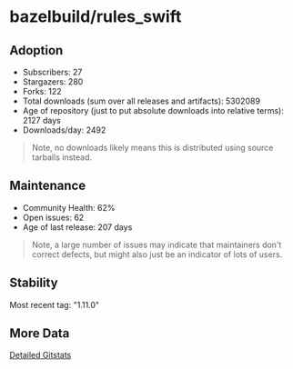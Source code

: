 # bazelbuild/rules_swift

## Adoption

- Subscribers: 27
- Stargazers: 280
- Forks: 122
- Total downloads (sum over all releases and artifacts): 5302089
- Age of repository (just to put absolute downloads into relative terms): 2127 days
- Downloads/day: 2492

> Note, no downloads likely means this is distributed using source tarballs instead.

## Maintenance

- Community Health: 62%
- Open issues: 62
- Age of last release: 207 days

> Note, a large number of issues may indicate that maintainers don't correct defects, but might also
> just be an indicator of lots of users.

## Stability

Most recent tag: "1.11.0"

## More Data

[Detailed Gitstats](/bazel-catalog/gitstats/bazelbuild/rules_swift)

